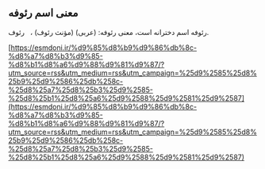 ## معنی اسم رئوفه


رئوفه اسم دخترانه است، معنی رئوفه: (عربی) (مؤنث رئوف) ،   رئوف.

[https://esmdoni.ir/%d9%85%d8%b9%d9%86%db%8c-%d8%a7%d8%b3%d9%85-%d8%b1%d8%a6%d9%88%d9%81%d9%87/?utm_source=rss&utm_medium=rss&utm_campaign=%25d9%2585%25d8%25b9%25d9%2586%25db%258c-%25d8%25a7%25d8%25b3%25d9%2585-%25d8%25b1%25d8%25a6%25d9%2588%25d9%2581%25d9%2587](https://esmdoni.ir/%d9%85%d8%b9%d9%86%db%8c-%d8%a7%d8%b3%d9%85-%d8%b1%d8%a6%d9%88%d9%81%d9%87/?utm_source=rss&utm_medium=rss&utm_campaign=%25d9%2585%25d8%25b9%25d9%2586%25db%258c-%25d8%25a7%25d8%25b3%25d9%2585-%25d8%25b1%25d8%25a6%25d9%2588%25d9%2581%25d9%2587) 